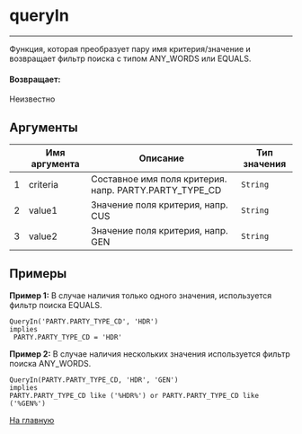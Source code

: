 # queryIn

---

Функция, которая преобразует пару имя критерия/значение и возвращает фильтр поиска с типом ANY_WORDS или EQUALS.

#### Возвращает:

Неизвестно

## Аргументы

|  | Имя аргумента | Описание | Тип значения |
| --- | --- | --- | --- |
| 1 | criteria | Составное имя поля критерия. напр. PARTY.PARTY\_TYPE\_CD | `String` |
| 2 | value1 | Значение поля критерия, напр. CUS | `String` |
| 3 | value2 | Значение поля критерия, напр. GEN | `String` |

## Примеры

**Пример 1:** В случае наличия только одного значения, используется фильтр поиска EQUALS.
```
QueryIn('PARTY.PARTY_TYPE_CD', 'HDR')
implies
 PARTY.PARTY_TYPE_CD = 'HDR'
```

**Пример 2:** В случае наличия нескольких значения используется фильтр поиска ANY_WORDS.
```
QueryIn(PARTY.PARTY_TYPE_CD, 'HDR', 'GEN')
implies
PARTY.PARTY_TYPE_CD like ('%HDR%') or PARTY.PARTY_TYPE_CD like ('%GEN%')
```



[На главную](./ecmfunctions/)